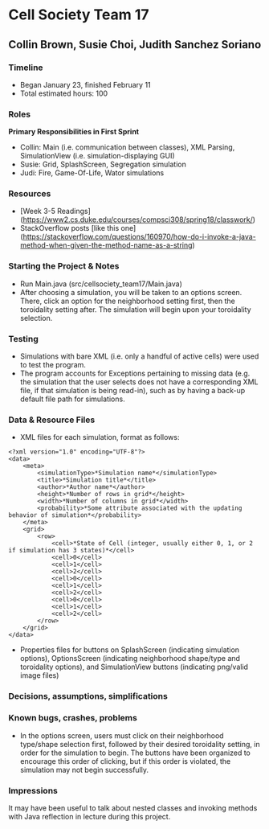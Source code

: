 # Cell Society Team 17
## Collin Brown, Susie Choi, Judith Sanchez Soriano

### Timeline
* Began January 23, finished February 11
* Total estimated hours: 100

### Roles
**Primary Responsibilities in First Sprint**
* Collin: Main (i.e. communication between classes), XML Parsing, SimulationView (i.e. simulation-displaying GUI)
* Susie: Grid, SplashScreen, Segregation simulation
* Judi: Fire, Game-Of-Life, Wator simulations

### Resources
* [Week 3-5 Readings] (https://www2.cs.duke.edu/courses/compsci308/spring18/classwork/) 
* StackOverflow posts [like this one] (https://stackoverflow.com/questions/160970/how-do-i-invoke-a-java-method-when-given-the-method-name-as-a-string)

### Starting the Project & Notes
* Run Main.java (src/cellsociety_team17/Main.java)
* After choosing a simulation, you will be taken to an options screen. There, click an option for the neighborhood setting first, then the toroidality setting after. The simulation will begin upon your toroidality selection.

### Testing
* Simulations with bare XML (i.e. only a handful of active cells) were used to test the program. 
* The program accounts for Exceptions pertaining to missing data (e.g. the simulation that the user selects does not have a corresponding XML file, if that simulation is being read-in), such as by having a back-up default file path for simulations. 

### Data & Resource Files
* XML files for each simulation, format as follows:
```
<?xml version="1.0" encoding="UTF-8"?>
<data>
	<meta>
		<simulationType>*Simulation name*</simulationType>
		<title>*Simulation title*</title>
		<author>*Author name*</author>
		<height>*Number of rows in grid*</height>
		<width>*Number of columns in grid*</width>
		<probability>*Some attribute associated with the updating behavior of simulation*</probability>
	</meta>
	<grid>
		<row>
			<cell>*State of Cell (integer, usually either 0, 1, or 2 if simulation has 3 states)*</cell>
			<cell>0</cell>
			<cell>1</cell>
			<cell>2</cell>
			<cell>0</cell>
			<cell>1</cell>
			<cell>2</cell>
			<cell>0</cell>
			<cell>1</cell>
			<cell>2</cell>
		</row>
	</grid>
</data>
```
* Properties files for buttons on SplashScreen (indicating simulation options), OptionsScreen (indicating neighborhood shape/type and toroidality options), and SimulationView buttons (indicating png/valid image files) 

### Decisions, assumptions, simplifications 

### Known bugs, crashes, problems 
* In the options screen, users must click on their neighborhood type/shape selection first, followed by their desired toroidality setting, in order for the simulation to begin. The buttons have been organized to encourage this order of clicking, but if this order is violated, the simulation may not begin successfully. 

### Impressions 
It may have been useful to talk about nested classes and invoking methods with Java reflection in lecture during this project. 